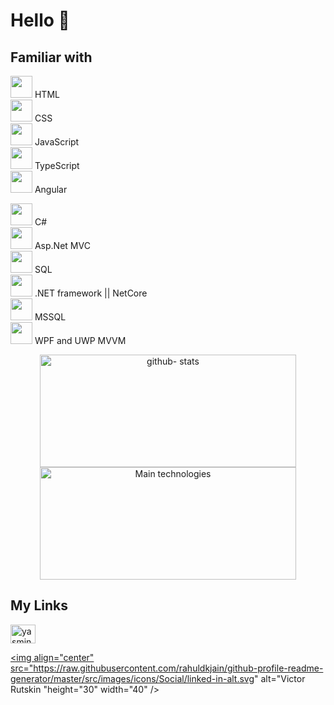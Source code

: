 # Hello :space_invader:	

## Familiar with

<image width="35" src="Icons/HTML.png"> HTML <br>
<image width="35" src="Icons/CSS.png"> CSS <br> 
<image width="35" src="Icons/JS.jpg"> JavaScript <br>
<image width="35" src="Icons/Typescript.png"> TypeScript <br>
<image width="35" width="33" src="Icons/ANGULAR.png"> Angular <br>

<image width="35" src="Icons/csharp.png"> C# <br>
<image width="35" src="Icons/ASP.NET.avif"> Asp.Net MVC <br>
<image width="35" src="Icons/SQL.png"> SQL <br>
<image width="35" src="Icons/NET.png" > .NET framework || NetCore <br>
<image width="35" src="Icons/MSSQL.png"> MSSQL <br>
<image width="35" src="Icons/WPF.jpeg"> WPF and UWP MVVM <br>



<p align="center">

<a href="https://github.com/lashaka">
  <img height="180em" width="410em" src="https://github-readme-stats-eight-theta.vercel.app/api?username=lashaka&show_icons=true&theme=buefy&include_all_commits=true&count_private=true" alt="github- stats"/>
  <img height="180em" width="410em" src="https://github-readme-stats-eight-theta.vercel.app/api/top-langs/?username=lashaka&layout=compact&langs_count=8&theme=buefy" alt="Main technologies"/>
</a>
</p>

## My Links
<a href="https://www.linkedin.com/in/victor-rutskin-9a3a9a226/" target="blank"><img align="center" src="https://raw.githubusercontent.com/rahuldkjain/github-profile-readme-generator/master/src/images/icons/Social/linked-in-alt.svg" alt="yasmin gudha" height="30" width="40" /></a>

<a href="https://leetcode.com/lashaka/" target="blank"><img align="center" src="https://raw.githubusercontent.com/rahuldkjain/github-profile-readme-generator/master/src/images/icons/Social/linked-in-alt.svg" alt="Victor Rutskin "height="30" width="40" /></a>
